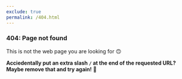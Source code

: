 ```yaml
---
exclude: true
permalink: /404.html
---
```


### 404: Page not found
This is not the web page you are looking for 🙃

__Acciedentally put an extra slash `/` at the end of the requested URL? Maybe remove that and try again!__ 🥳
